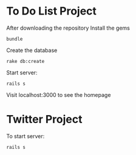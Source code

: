 # To Do List Project

After downloading the repository
Install the gems

```
bundle
```

Create the database

```
rake db:create
```

Start server:

```
rails s
```

Visit localhost:3000 to see the homepage
# Twitter Project

To start server:

```
rails s
```
